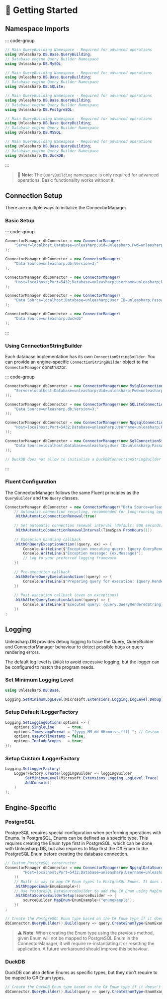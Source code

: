 ﻿---
outline: deep
---

# 🚀 Getting Started

## Namespace Imports

::: code-group
```csharp [MySQL]
// Main QueryBuilding Namespace - Required for advanced operations
using Unleasharp.DB.Base.QueryBuilding;
// Database engine Query Builder Namespace
using Unleasharp.DB.MySQL;
```

```csharp [SQLite]
// Main QueryBuilding Namespace - Required for advanced operations
using Unleasharp.DB.Base.QueryBuilding;
// Database engine Query Builder Namespace
using Unleasharp.DB.SQLite;
```

```csharp [PostgreSQL]
// Main QueryBuilding Namespace - Required for advanced operations
using Unleasharp.DB.Base.QueryBuilding;
// Database engine Query Builder Namespace
using Unleasharp.DB.PostgreSQL;
```

```csharp [MSSQL]
// Main QueryBuilding Namespace - Required for advanced operations
using Unleasharp.DB.Base.QueryBuilding;
// Database engine Query Builder Namespace
using Unleasharp.DB.MSSQL;
```

```csharp [DuckDB]
// Main QueryBuilding Namespace - Required for advanced operations
using Unleasharp.DB.Base.QueryBuilding;
// Database engine Query Builder Namespace
using Unleasharp.DB.DuckDB;
```
:::

> 📝 **Note**: The `QueryBuilding` namespace is only required for advanced operations. Basic functionality works without it.

## Connection Setup

There are multiple ways to initialize the ConnectorManager.

### Basic Setup

::: code-group
```csharp [MySQL]
ConnectorManager dbConnector = new ConnectorManager(
    "Server=localhost;Database=unleasharp;Uid=unleasharp;Pwd=unleasharp;"
);
```

```csharp [SQLite]
ConnectorManager dbConnector = new ConnectorManager(
    "Data Source=unleasharp.db;Version=3;"
);
```

```csharp [PostgreSQL]
ConnectorManager dbConnector = new ConnectorManager(
    "Host=localhost;Port=5432;Database=unleasharp;Username=unleasharp;Password=unleasharp;"
);
```

```csharp [MSSQL]
ConnectorManager dbConnector = new ConnectorManager(
    "Data Source=localhost;Database=unleasharp;User ID=unleasharp;Password=unleasharp;Integrated Security=false;Encrypt=True;TrustServerCertificate=True"
);
```

```csharp [DuckDB]
ConnectorManager dbConnector = new ConnectorManager(
    "Data Source=unleasharp.duckdb"
);
```
:::

### Using ConnectionStringBuilder

Each database implementation has its own `ConnectionStringBuilder`. You can provide an engine-specific `ConnectionStringBuilder` object to the `ConnectorManager` constructor.

::: code-group
```csharp [MySQL]
ConnectorManager dbConnector = new ConnectorManager(new MySqlConnectionStringBuilder(
    "Server=localhost;Database=unleasharp;Uid=unleasharp;Pwd=unleasharp;"
));
```

```csharp [SQLite]
ConnectorManager dbConnector = new ConnectorManager(new SQLiteConnectionStringBuilder(
    "Data Source=unleasharp.db;Version=3;"
));
```

```csharp [PostgreSQL]
ConnectorManager dbConnector = new ConnectorManager(new NpgsqlConnectionStringBuilder(
    "Host=localhost;Port=5432;Database=unleasharp;Username=unleasharp;Password=unleasharp;"
));
```

```csharp [MSSQL]
ConnectorManager dbConnector = new ConnectorManager(new SqlConnectionStringBuilder(
    "Data Source=localhost;Database=unleasharp;User ID=unleasharp;Password=unleasharp;Integrated Security=false;Encrypt=True;TrustServerCertificate=True"
));
```

```csharp [DuckDB]
// DuckDB does not allow to initialize a DuckDBConnectionStringBuilder with a Connection String
```
:::

### Fluent Configuration

The ConnectorManager follows the same Fluent principles as the `QueryBuilder` and the `Query` classes. 

```csharp
ConnectorManager dbConnector = new ConnectorManager("Data Source=unleasharp.db;Version=3;")
    // Automatic connection recycling, recommended for long-running applications (default: true)
    .WithAutomaticConnectionRenewal(true)
    
    // Set automatic connection renewal interval (default: 900 seconds)
    .WithAutomaticConnectionRenewalInterval(TimeSpan.FromHours(1))
    
    // Exception handling callback
    .WithOnQueryExceptionAction((query, ex) => {
        Console.WriteLine($"Exception executing query: {query.QueryRenderedString}");
        Console.WriteLine($"Exception message: {ex.Message}");
        // Log to your preferred logging framework
    })
    
    // Pre-execution callback
    .WithBeforeQueryExecutionAction((query) => {
        Console.WriteLine($"Preparing query for execution: {query.Render()}");
    })
    
    // Post-execution callback (even on exceptions)
    .WithAfterQueryExecutionAction((query) => {
        Console.WriteLine($"Executed query: {query.QueryRenderedString}");
    })
;
```

## Logging

Unleasharp.DB provides debug logging to trace the Query, QueryBuilder and ConnectorManager behaviour to detect possible bugs or query rendering errors.

The default log level is `ERROR` to avoid excessive logging, but the logger can be configured to match the program needs.

### Set Minimum Logging Level
```csharp
using Unleasharp.DB.Base;

Logging.SetMinimumLogLevel(Microsoft.Extensions.Logging.LogLevel.Debug);
```

### Setup Default ILoggerFactory
```csharp
Logging.SetLoggingOptions(options => {
    options.SingleLine      = true;
    options.TimestampFormat = "[yyyy-MM-dd HH:mm:ss.fff] "; // Custom format
    options.UseUtcTimestamp = false;
    options.IncludeScopes   = true;
});
```

### Setup Custom ILoggerFactory
```csharp
Logging.SetLoggerFactory(
    LoggerFactory.Create(loggingBuilder => loggingBuilder
        .SetMinimumLevel(Microsoft.Extensions.Logging.LogLevel.Trace)
        .AddConsole()
    )
);
```

## Engine-Specific

### PostgreSQL

PostgreSQL requires special configuration when performing operations with Enums. In PostgreSQL, Enums can be defined as a specific type. This requires creating the Enum type first in PostgreSQL, which can be done with Unleasharp.DB, but also requires to Map first the C# Enum to the PostgreSQL Enum before creating the database connection.

```csharp
// Custom PostgreSQL constructor
ConnectorManager dbConnector = new ConnectorManager(new NpgsqlDataSourceBuilder(
        "Host=localhost;Port=5432;Database=unleasharp;Username=unleasharp;Password=unleasharp;Include Error Detail=true"
    ))
    // Built-in way to map C# Enum types to PostgreSQL Enums. It does automatically name the Enum the same way as the C# Enum, but lowercase
    .WithMappedEnum<EnumExample>()
    // Use PostgreSQL DataSourceBuilder to add the C# Enum using MapEnum<T>()
    .WithDataSourceBuilderSetup(sourceBuilder => {
        sourceBuilder.MapEnum<EnumExample>("enumexample");
    })
;

// Create the PostgreSQL Enum type based on the C# Enum type if it doesn't exist already
dbConnector.QueryBuilder().Build(query => query.CreateEnumType<EnumExample>()).Execute();
```
> ⚠️ **Note**: When creating the Enum type using the previous method, given Enum will not be mapped to PostgreSQL Enum in the ConnectorManager, it will require re-instantiating it or resetting the application. A future workaround should improve this behaviour.

### DuckDB

DuckDB can also define Enums as specific types, but they don't require to be maped to C# Enum types.

```csharp
// Create the DuckDB Enum type based on the C# Enum type if it doesn't exist already
dbConnector.QueryBuilder().Build(query => query.CreateEnumType<EnumExample>()).Execute();
```
